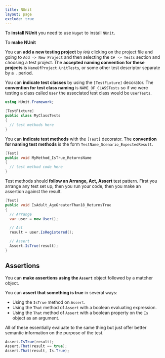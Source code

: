 ```yaml
---
title: NUnit
layout: page
exclude: true
---
```


To **install NUnit** you need to use `Nuget` to install 	`NUnit`.

To **make NUnit**

You can **add a new testing project** by `RMB` clicking on the project file and going to `Add -> New Project` and then selecting the `C# -> Tests` section and choosing a test project. The **accepted naming convention for these projects** is `NameOfProject.UnitTests`, or some other test descriptor separate by a `.` period.

You can **indicate test classes** by using the `[TestFixture]` decorator. The **convention for test class naming** is `NAME_OF_CLASSTests` so if we were testing a class called `User` the associated test class would be `UserTests`. 
```csharp
using NUnit.Framework;

[TestFixture]
public class MyClassTests
{
  // test methods here
}
```

You can **indicate test methods** with the `[Test]` decorator. The **convention for naming test methods** is the form `TestName_Scenario_ExpectedResult`.
```csharp
[Test]
public void MyMethod_IsTrue_ReturnsName
{
  // test method code here
}
```

Test methods should **follow an Arrange, Act, Assert** test pattern. First you arrange any test set up, then you run your code, then you make an assertion against the result.
```csharp
[Test]
public void IsAdult_AgeGreaterThan18_ReturnsTrue
{
  // Arrange
  var user = new User();

  // Act
  result = user.IsRegistered();

  // Assert
  Assert.IsTrue(result);
}
```

## Assertions

You can **make assertions using the `Assert`** object followed by a matcher object. 

You can **assert that something is true** in several ways: 
- Using the `IsTrue` method on `Assert`. 
- Using the `That` method of `Assert` with a boolean evaluating expression. 
- Using the `That` method of `Assert` with a boolean property on the `Is` object as an argument.

All of these essentially evaluate to the same thing but just offer better semantic information on the purpose of the test.
```csharp
Assert.IsTrue(result);
Assert.That(result == true);
Assert.That(result, Is.True);
```
<!--stackedit_data:
eyJoaXN0b3J5IjpbNjU1MTc0NzE3LC0xNzMyMDcyNTc0LDEyMz
Q0NTg4NDYsLTIwMjA1NTc0MjMsLTE3ODk3NTE5OTldfQ==
-->